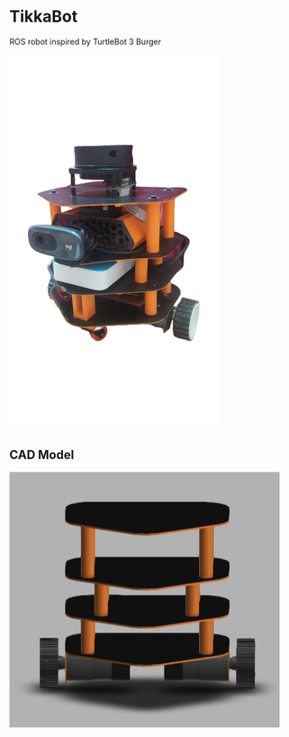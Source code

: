 # TikkaBot
ROS robot inspired by TurtleBot 3 Burger

![](images/pic1.png)

## CAD Model

![](images/cad2.jpg)